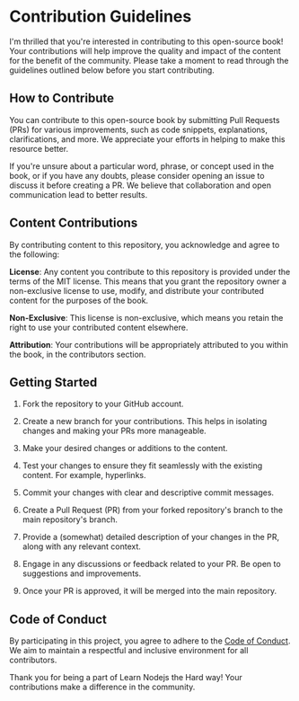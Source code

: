 # Contribution Guidelines
I'm thrilled that you're interested in contributing to this open-source book! Your contributions will help improve the quality and impact of the content for the benefit of the community. Please take a moment to read through the guidelines outlined below before you start contributing.

## How to Contribute
You can contribute to this open-source book by submitting Pull Requests (PRs) for various improvements, such as code snippets, explanations, clarifications, and more. We appreciate your efforts in helping to make this resource better.

If you're unsure about a particular word, phrase, or concept used in the book, or if you have any doubts, please consider opening an issue to discuss it before creating a PR. We believe that collaboration and open communication lead to better results.

## Content Contributions
By contributing content to this repository, you acknowledge and agree to the following:

**License**: Any content you contribute to this repository is provided under the terms of the MIT license. This means that you grant the repository owner a non-exclusive license to use, modify, and distribute your contributed content for the purposes of the book.

**Non-Exclusive**: This license is non-exclusive, which means you retain the right to use your contributed content elsewhere.

**Attribution**: Your contributions will be appropriately attributed to you within the book, in the contributors section.

## Getting Started
1. Fork the repository to your GitHub account.

2. Create a new branch for your contributions. This helps in isolating changes and making your PRs more manageable.

3. Make your desired changes or additions to the content.

4. Test your changes to ensure they fit seamlessly with the existing content. For example, hyperlinks.

5. Commit your changes with clear and descriptive commit messages.

6. Create a Pull Request (PR) from your forked repository's branch to the main repository's branch.

7. Provide a (somewhat) detailed description of your changes in the PR, along with any relevant context.

8. Engage in any discussions or feedback related to your PR. Be open to suggestions and improvements.

9. Once your PR is approved, it will be merged into the main repository.

## Code of Conduct
By participating in this project, you agree to adhere to the [Code of Conduct](/CODE_OF_CONDUCT.md). We aim to maintain a respectful and inclusive environment for all contributors.

Thank you for being a part of Learn Nodejs the Hard way! Your contributions make a difference in the community.

